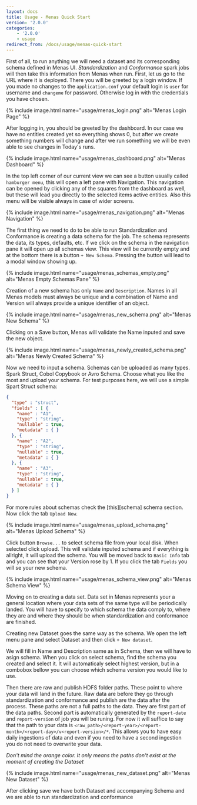 ```yaml
---
layout: docs
title: Usage - Menas Quick Start
version: '2.0.0'
categories:
    - '2.0.0'
    - usage
redirect_from: /docs/usage/menas-quick-start
---
```


First of all, to run anything we will need a dataset and its corresponding schema defined in Menas UI. _Standardization_ and _Conformance_ spark jobs will then take this information from Menas when run. First, let us go to the URL where it is deployed. There you will be greeted by a login window. If you made no changes to the `application.conf` your default login is `user` for username and `changeme` for password. Otherwise log in with the credentials you have chosen.

{% include image.html name="usage/menas_login.png" alt="Menas Login Page" %}

After logging in, you should be greeted by the dashboard. In our case we have no entities created yet so everything shows 0, but after we create something numbers will change and after we run something we will be even able to see changes in Today's runs.

{% include image.html name="usage/menas_dashboard.png" alt="Menas Dashboard" %}

In the top left corner of our current view we can see a button usually called `hamburger menu`, this will open a left pane with Navigation. This navigation can be opened by clicking any of the squares from the dashboard as well, but these will lead you directly to the selected items active entities. Also this menu will be visible always in case of wider screens.

{% include image.html name="usage/menas_navigation.png" alt="Menas Navigation" %}

The first thing we need to do to be able to run Standardization and Conformance is creating a data schema for the job. The schema represents the data, its types, defaults, etc. If we click on the schema in the navigation pane it will open up all schemas view. This view will be currently empty and at the bottom there is a button `+ New Schema`. Pressing the button will lead to a modal window showing up.

{% include image.html name="usage/menas_schemas_empty.png" alt="Menas Empty Schemas Pane" %}

Creation of a new schema has only `Name` and `Description`. Names in all Menas models must always be unique and a combination of Name and Version will always provide a unique identifier of an object.

{% include image.html name="usage/menas_new_schema.png" alt="Menas New Schema" %}

Clicking on a Save button, Menas will validate the Name inputed and save the new object.

{% include image.html name="usage/menas_newly_created_schema.png" alt="Menas Newly Created Schema" %}

Now we need to input a schema. Schemas can be uploaded as many types. Spark Struct, Cobol Copybook or Avro Schema. Choose what you like the most and upload your schema. For test purposes here, we will use a simple Spart Struct schema:

```json
{
  "type" : "struct",
  "fields" : [ {
    "name" : "A1",
    "type" : "string",
    "nullable" : true,
    "metadata" : { }
  }, {
    "name" : "A2",
    "type" : "string",
    "nullable" : true,
    "metadata" : { }
  }, {
    "name" : "A3",
    "type" : "string",
    "nullable" : true,
    "metadata" : { }
  } ]
}
```

For more rules about schemas check the [this][schema] schema section. Now click the tab `Upload New`.

{% include image.html name="usage/menas_upload_schema.png" alt="Menas Upload Schema" %}

Click button `Browse...` to select schema file from your local disk. When selected click upload. This will validate inputed schema and if everything is allright, it will upload the schema. You will be moved back to `Basic Info` tab and you can see that your Version rose by 1. If you click the tab `Fields` you will se your new schema.

{% include image.html name="usage/menas_schema_view.png" alt="Menas Schema View" %}

Moving on to creating a data set. Data set in Menas represents your a general location where your data sets of the same type will be periodically landed. You will have to specify to which schema the data comply to, where they are and where they should be when standardization and conformance are finished.

Creating new Dataset goes the same way as the schema. We open the left menu pane and select Dataset and then click `+ New dataset`.

We will fill in Name and Description same as in Schema, then we will have to asign schema. When you click on select schema, find the schema you created and select it. It will automaticaly select highest version, but in a combobox bellow you can choose which schema version you would like to use.

Then there are raw and publish HDFS folder paths. These point to where your data will land in the future. Raw data are before they go through standardization and conformance and publish are the data after the process. These paths are not a full paths to the data. They are first part of the data paths. Second part is automatically generated by the `report-date` and `report-version` of job you will be runing. For now it will suffice to say that the path to your data is `<raw_path>/<report-year>/<report-month>/<report-day>/v<report-version>/*`. This allows you to have easy daily ingestions of data and even if you need to have a second ingestion you do not need to overwrite your data.

_Don't mind the orange color. It only means the paths don't exist at the moment of creating the Dataset_

{% include image.html name="usage/menas_new_dataset.png" alt="Menas New Dataset" %}

After clicking save we have both Dataset and accompanying Schema and we are able to run standardization and conformance
